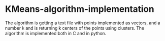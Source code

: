 # KMeans-algorithm-implementation

The algorithm is getting a text file with points implemented as vectors, and a number k and is returning k centers of the points using clusters.
The algorithm is implemented both in C and in python.
